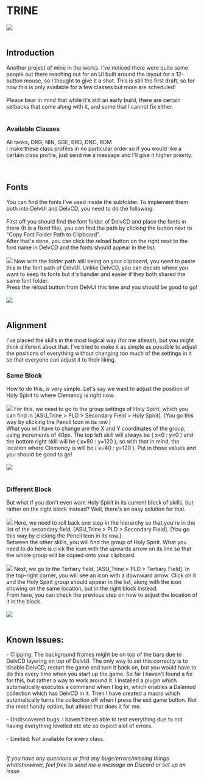 <h1>TRINE</h1>
<img src="./Previews/Preview.jpg"/>
<br><br>
<h2>Introduction</h2>
Another project of mine in the works. I've noticed there were quite some people out there reaching out for an UI built around the layout for a 12-button mouse, so I thought to give it a shot.
This is still the first draft, so for now this is only available for a few classes but more are scheduled!
<br><br>
Please bear in mind that while it's still an early build, there are certain setbacks that come along with it, and some that I cannot fix either.
<br><br>
<h3>Available Classes</h3>
All tanks, DRG, NIN, SGE, BRD, DNC, RDM
<br>
I make these class profiles in no particular order so if you would like a certain class profile, just send me a message and I'll give it higher priority.
<br><br><br>

<h2>Fonts</h2>
You can find the fonts I've used inside the subfolder. To implement them both into DelvUI and DelvCD, you need to do the following:<br><br>
First off you should find the font folder of DelvCD and place the fonts in there (It is a fixed file), you can find the path by clicking the button next to "Copy Font Folder Path to Clipboard".<br>
After that's done, you can click the reload button on the right next to the font name in DelvCD and the fonts should appear in the list.
<br><br>
<img src="./Previews/font1.jpg"/>
Now with the folder path still being on your clipboard, you need to paste this in the font path of DelvUI. Unlike DelvCD, you can decide where you want to keep its fonts but it's handier and easier if they both shared the same font folder.<br>
Press the reload button from DelvUI this time and you should be good to go!
<br><br>
<img src="./Previews/font2.jpg"/>
<br><br>

<h2>Alignment</h2>
I've placed the skills in the most logical way (for me atleast), but you might think diiferent about that. I've tried to make it as simple as possible to adjust the positions of everything without changing too much of the settings in it so that everyone can adjust it to their liking.
<h3>Same Block</h3>
How to do this, is very simple. Let's say we want to adjust the position of Holy Spirit to where Clemency is right now.
<br><br>
<img src="./Previews/Align1.jpg"/>
For this, we need to go to the group settings of Holy Spirit, which you can find in [ASU_Trine > PLD > Secondary Field > Holy Spirit]. (You go this way by clicking the Pencil Icon in its row.)<br>
What you will have to change are the X and Y coordinates of the group, using increments of 40px. The top left skill will always be ( x=0 : y=0 ) and the bottom right skill will be ( x=80 : y=120 ), so with that in mind, the location where Clemency is will be ( x=40 : y=120 ). Put in those values and you should be good to go!
<br><br>
<img src="./Previews/Align3.jpg"/>
<br><br>

<h3>Different Block</h3>
But what if you don't even want Holy Spirit in its current block of skills, but rather on the right block instead? Well, there's an easy solution for that.
<br><br>
<img src="./Previews/Align2.jpg"/>
Here, we need to roll back one step in the hierarchy so that you're in the list of the secondary field, [ASU_Trine > PLD > Secondary Field]. (You go this way by clicking the Pencil Icon in its row.)<br>
Between the other skills, you will find the group of Holy Spirit. What you need to do here is click the icon with the upwards arrow on its line so that the whole group will be copied onto your clipboard.
<br><br>
<img src="./Previews/Align4.jpg"/>
Next, we go to the Tertiary field, [ASU_Trine > PLD > Tertiary Field]. In the top-right corner, you will see an icon with a downward arrow. Click on it and the Holy Spirit group should appear in the list, along with the icon showing on the same location, but in the right block instead.<br>
From here, you can check the previous step on how to adjust the location of it in the block.
<br><br>
<img src="./Previews/Align5.jpg"/>
<br><br>

<h2>Known Issues:</h2>
- Clipping: The background frames might be on top of the bars due to DelvCD layering on top of DelvUI. The only way to set this correctly is to disable DelvCD, restart the game and turn it back on, but you would have to do this every time when you start up the game. So far I haven't found a fix for this, but rather a way to work around it. I installed a plugin which automatically executes a command when I log in, which enables a Dalamud collection which has DelvCD in it. Then I have created a macro which automatically turns the collection off when I press the exit game button. Not the most handy option, but atleast that does it for me.<br><br>
- Undiscovered bugs: I haven't been able to test everything due to not having everything levelled etc etc so expect alot of errors.<br><br>
- Limited: Not available for every class.
<br><br><br>
<i>If you have any questions or find any bugs/errors/missing things whatshowever, feel free to send me a message on Discord or set up an issue.</i>
